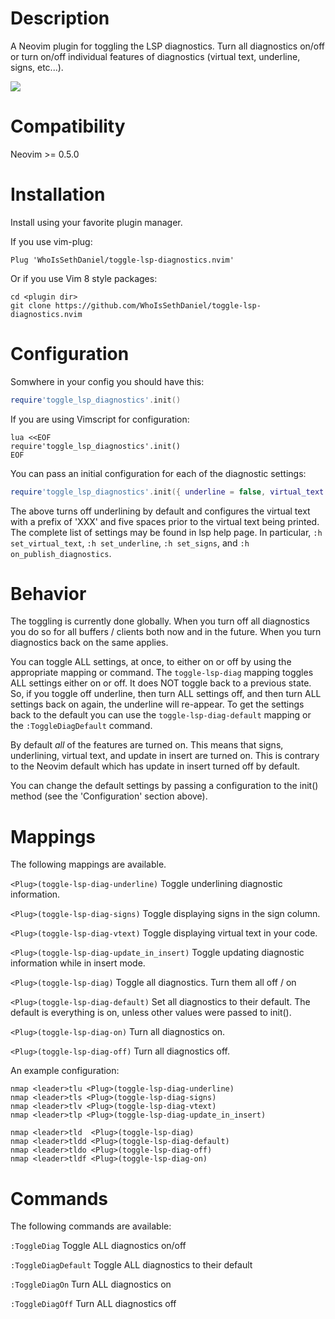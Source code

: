# Description
A Neovim plugin for toggling the LSP diagnostics. Turn all diagnostics on/off or turn on/off
individual features of diagnostics (virtual text, underline, signs, etc...).

<img src="https://github.com/WhoIsSethDaniel/public-assets/blob/main/toggle-diag-on-off-2.gif">

# Compatibility
Neovim >= 0.5.0

# Installation
Install using your favorite plugin manager. 

If you use vim-plug:
```vim
Plug 'WhoIsSethDaniel/toggle-lsp-diagnostics.nvim'
```
Or if you use Vim 8 style packages:
```
cd <plugin dir>
git clone https://github.com/WhoIsSethDaniel/toggle-lsp-diagnostics.nvim
```

# Configuration
Somwhere in your config you should have this:
```lua
require'toggle_lsp_diagnostics'.init()
```
If you are using Vimscript for configuration:
```vim
lua <<EOF
require'toggle_lsp_diagnostics'.init()
EOF
```
You can pass an initial configuration for each of the diagnostic settings:
```lua
require'toggle_lsp_diagnostics'.init({ underline = false, virtual_text = { prefix = "XXX", spacing = 5 }})
```
The above turns off underlining by default and configures the virtual text with a prefix of 'XXX' and five
spaces prior to the virtual text being printed. The complete list of settings may be found in lsp help
page. In particular, `:h set_virtual_text`, `:h set_underline`, `:h set_signs`, and `:h on_publish_diagnostics`.


# Behavior
The toggling is currently done globally. When you turn off all diagnostics you do so for
all buffers / clients both now and in the future. When you turn diagnostics back on the 
same applies.

You can toggle ALL settings, at once, to either on or off by using the appropriate mapping or command.
The `toggle-lsp-diag` mapping toggles ALL settings either on or off. It does NOT toggle back to a 
previous state. So, if you toggle off underline, then turn ALL settings off, and then turn ALL settings
back on again, the underline will re-appear. To get the settings back to the default you can use the 
`toggle-lsp-diag-default` mapping or the `:ToggleDiagDefault` command.

By default *all* of the features are turned on. This means that signs, underlining, virtual 
text, and update in insert are turned on. This is contrary to the Neovim default which has
update in insert turned off by default.

You can change the default settings by passing a configuration to the init() method (see the 
'Configuration' section above).

# Mappings
The following mappings are available. 

`<Plug>(toggle-lsp-diag-underline)`
Toggle underlining diagnostic information.

`<Plug>(toggle-lsp-diag-signs)`
Toggle displaying signs in the sign column.

`<Plug>(toggle-lsp-diag-vtext)`
Toggle displaying virtual text in your code.

`<Plug>(toggle-lsp-diag-update_in_insert)`
Toggle updating diagnostic information while in insert mode.

`<Plug>(toggle-lsp-diag)`
Toggle all diagnostics. Turn them all off / on

`<Plug>(toggle-lsp-diag-default)`
Set all diagnostics to their default. The default is everything is on, unless other values were
passed to init().

`<Plug>(toggle-lsp-diag-on)`
Turn all diagnostics on.

`<Plug>(toggle-lsp-diag-off)`
Turn all diagnostics off.

An example configuration:
```vim
nmap <leader>tlu <Plug>(toggle-lsp-diag-underline)
nmap <leader>tls <Plug>(toggle-lsp-diag-signs)
nmap <leader>tlv <Plug>(toggle-lsp-diag-vtext)
nmap <leader>tlp <Plug>(toggle-lsp-diag-update_in_insert)

nmap <leader>tld  <Plug>(toggle-lsp-diag)
nmap <leader>tldd <Plug>(toggle-lsp-diag-default)
nmap <leader>tldo <Plug>(toggle-lsp-diag-off)
nmap <leader>tldf <Plug>(toggle-lsp-diag-on)
```

# Commands
The following commands are available:

`:ToggleDiag`
Toggle ALL diagnostics on/off

`:ToggleDiagDefault`
Toggle ALL diagnostics to their default

`:ToggleDiagOn`
Turn ALL diagnostics on

`:ToggleDiagOff`
Turn ALL diagnostics off
